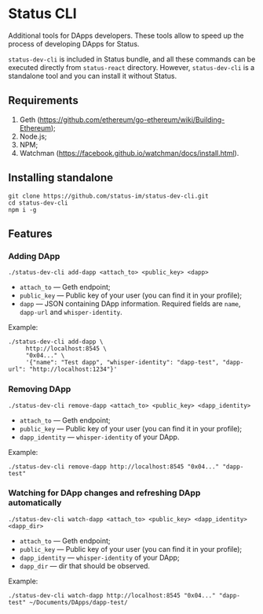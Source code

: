 # Status CLI

Additional tools for DApps developers. These tools allow to speed up the process of developing DApps for Status.

`status-dev-cli` is included in Status bundle, and all these commands can be executed directly from `status-react` directory. However, `status-dev-cli` is a standalone tool and you can install it without Status.

## Requirements

1. Geth (https://github.com/ethereum/go-ethereum/wiki/Building-Ethereum);
2. Node.js;
3. NPM;
4. Watchman (https://facebook.github.io/watchman/docs/install.html).

## Installing standalone

```
git clone https://github.com/status-im/status-dev-cli.git
cd status-dev-cli
npm i -g
```

## Features

### Adding DApp

`./status-dev-cli add-dapp <attach_to> <public_key> <dapp>`

* `attach_to` — Geth endpoint;
* `public_key` — Public key of your user (you can find it in your profile);
* `dapp` — JSON containing DApp information. Required fields are `name`, `dapp-url` and `whisper-identity`. 

Example:

```
./status-dev-cli add-dapp \
     http://localhost:8545 \
     "0x04..." \
     '{"name": "Test dapp", "whisper-identity": "dapp-test", "dapp-url": "http://localhost:1234"}'
```

### Removing DApp

`./status-dev-cli remove-dapp <attach_to> <public_key> <dapp_identity>`

* `attach_to` — Geth endpoint;
* `public_key` — Public key of your user (you can find it in your profile);
* `dapp_identity` — `whisper-identity` of your DApp. 

Example:

```
./status-dev-cli remove-dapp http://localhost:8545 "0x04..." "dapp-test"
```

### Watching for DApp changes and refreshing DApp automatically

`./status-dev-cli watch-dapp <attach_to> <public_key> <dapp_identity> <dapp_dir>`

* `attach_to` — Geth endpoint;
* `public_key` — Public key of your user (you can find it in your profile);
* `dapp_identity` — `whisper-identity` of your DApp;
* `dapp_dir` — dir that should be observed.

Example:

```
./status-dev-cli watch-dapp http://localhost:8545 "0x04..." "dapp-test" ~/Documents/DApps/dapp-test/
```
